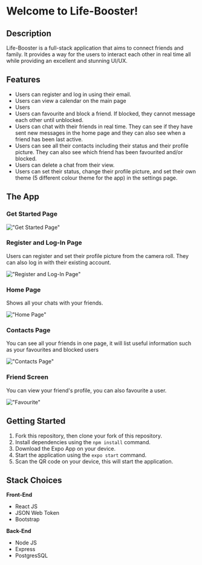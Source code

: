 # Welcome to Life-Booster!

## Description

Life-Booster is a full-stack application that aims to connect friends and family. It provides a way for the users to interact each other in real time all while providing an excellent and stunning UI/UX.

## Features

- Users can register and log in using their email.
- Users can view a calendar on the main page
- Users
- Users can favourite and block a friend. If blocked, they cannot message each other until unblocked.
- Users can chat with their friends in real time. They can see if they have sent new messages in the home page and they can also see when a friend has been last active.
- Users can see all their contacts including their status and their profile picture. They can also see which friend has been favourited and/or blocked.
- Users can delete a chat from their view.
- Users can set their status, change their profile picture, and set their own theme (5 different colour theme for the app) in the settings page.

## The App

### Get Started Page

!["Get Started Page"](https://github.com/hyjin123/talkr/blob/master/docs/Start.PNG?raw=true)

### Register and Log-In Page

Users can register and set their profile picture from the camera roll. They can also log in with their existing account.

!["Register and Log-In Page"](https://github.com/hyjin123/talkr/blob/master/docs/Register1.PNG?raw=true)

### Home Page

Shows all your chats with your friends.

!["Home Page"](https://github.com/hyjin123/talkr/blob/master/docs/Home-Screen.PNG?raw=true)

### Contacts Page

You can see all your friends in one page, it will list useful information such as your favourites and blocked users

!["Contacts Page"](https://github.com/hyjin123/talkr/blob/master/docs/Contacts2.PNG?raw=true)

### Friend Screen

You can view your friend's profile, you can also favourite a user.

!["Favourite"](https://github.com/hyjin123/talkr/blob/master/docs/Friend.PNG?raw=true)

## Getting Started

1. Fork this repository, then clone your fork of this repository.
2. Install dependencies using the `npm install` command.
3. Download the Expo App on your device.
4. Start the application using the `expo start` command.
5. Scan the QR code on your device, this will start the application.

## Stack Choices

**Front-End**

- React JS
- JSON Web Token
- Bootstrap

**Back-End**

- Node JS
- Express
- PostgresSQL
